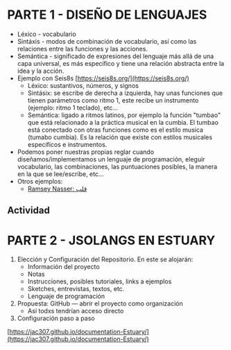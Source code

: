 # PARTE 1 - DISEÑO DE LENGUAJES

+ Léxico - vocabulario
+ Sintáxis - modos de combinación de vocabulario, así como las relaciones entre las funciones y las acciones.
+ Semántica - significado de expresiones del lenguaje más allá de una capa universal, es más específico y tiene una relación abstracta entre la idea y la acción.
+ Ejemplo con Seis8s [https://seis8s.org/](https://seis8s.org/)
  + Léxico: sustantivos, números, y signos
  + Sintásix: se escribe de derecha a izquierda, hay unas funciones que tienen parámetros como ritmo 1, este recibe un instrumento (ejemplo: ritmo 1 teclado), etc...
  + Semántica: ligado a ritmos latinos, por ejemplo la función "tumbao" que está relacionado a la práctica musical en la cumbia. El tumbao está conectado con otras funciones como es el estilo musica (tumabo cumbia). Es la relación que existe con estilos musicales específicos e instrumentos.
+ Podemos poner nuestras propias reglar cuando diseñamos/implementamos un lenguaje de programación, eleguir vocabulario, las combinaciones, las puntuaciones posibles, la manera en la que se lee/escribe, etc...
+ Otros ejemplos:
  + [Ramsey Nasser: قلب](https://nas.sr/%D9%82%D9%84%D8%A8/)

## Actividad


# PARTE 2 - JSOLANGS EN ESTUARY

1. Elección y Configuración del Repositorio. En este se alojarán:
	+ Información del proyecto
	+ Notas
	+ Instrucciones, posibles tutoriales, links a ejemplos
	+ Sketches, entrevistas, textos, etc.
	+ Lenguaje de programación
2. Propuesta: GitHub — abrir el proyecto como organización
	+ Así todxs tendrían acceso directo
3. Configuración paso a paso

[https://jac307.github.io/documentation-Estuary/](https://jac307.github.io/documentation-Estuary/)

